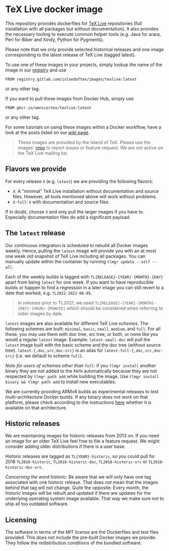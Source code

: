 # TeX Live docker image

This repository provides dockerfiles for [TeX Live](http://tug.org/texlive/)
repositories (full installation with all packages but without documentation).
It also provides the necessary tooling to execute common helper tools (e.g.
Java for arara, Perl for Biber and Xindy, Python for Pygments).

Please note that we only provide selected historical releases and one image
corresponding to the latest release of TeX Live (tagged latest).

To use one of these images in your projects, simply lookup the name of the
image in our [registry](https://gitlab.com/islandoftex/images/texlive/container_registry)
and use

    FROM registry.gitlab.com/islandoftex/images/texlive:latest

or any other tag.

If you want to pull these images from Docker Hub, simply use

    FROM ghcr.io/omnicortex/texlive:latest

or any other tag.

For some tutorials on using these images within a Docker workflow, have a look
at the posts listed on our [wiki page](https://gitlab.com/islandoftex/images/texlive/-/wikis/home).

> These images are provided by the Island of TeX. Please use the images'
> [repo](https://gitlab.com/islandoftex/images/texlive) to report issues or
> feature request. We are not active on the TeX Live mailing list.

## Flavors we provide

For every release `X` (e.g. `latest`) we are providing the following flavors:

* `X`: A "minimal" TeX Live installation without documentation and source
  files. However, all tools mentioned above will work without problems.
* `X-full`: `X` with documentation and source files.

If in doubt, choose `X` and only pull the larger images if you have to.
Especially documentation files do add a significant payload.

## The `latest` release

Our continuous integration is scheduled to rebuild all Docker images weekly.
Hence, pulling the `latest` image will provide you with an at most one week old
snapshot of TeX Live including all packages. You can manually update within the
container by running `tlmgr update --self --all`.

Each of the weekly builds is tagged with `TL{RELEASE}-{YEAR}-{MONTH}-{DAY}`
apart from being `latest` for one week. If you want to have reproducible builds
or happen to find a regression in a later image you can still revert to a date
that worked, e.g. `TL2022-2022-06-05`.

> In releases prior to TL2021, we used
> `TL{RELEASE}-{YEAR}-{MONTH}-{DAY}-{HOUR}-{MINUTE}` which should be considered
> when referring to older images by date.

`latest` images are also available for different TeX Live *schemes*. The
following schemes are built: `minimal`, `basic`, `small`, `medium`, and `full`.
For all these, you may use them with doc tree, src tree, or both, or none like
you would a regular `latest` image. Example: `latest-small-doc` will pull the
`latest` image built with the basic scheme and the doc tree (without source
tree). `latest-{,doc,src,doc-src}` is an alias for
`latest-full-{,doc,src,doc-src}` (i.e. we default to scheme `full`).

*Note for users of schemes other than `full`*: if you `tlmgr install` another
binary they are not added to the `PATH` automatically because they are not
respected by `tlmgr path add` while building the image. Use `tlmgr install
binary && tlmgr path add` to install new executables.

We are currently providing ARMv8 builds as experimental releases to test
multi-architecture Docker builds. If any binary does not work on that platform,
please check according to the instructions [here](https://matrix.to/#/!lMtRnfTLBEMGxhtokD:matrix.org/$wwqEojW9j-78eRYZIMzeGQR2nH6-UNzb-OijGIQVXUo?via=matrix.org&via=digitale-gesellschaft.ch&via=raccoon.college)
whether it is available on that architecture.

## Historic releases

We are maintaining images for historic releases from 2013 on. If you need an
image for an older TeX Live feel free to file a feature request. We might
consider adding older distributions if there is a user base.

Historic releases are tagged as `TL{YEAR}-historic`, so you could pull for 2018
`TL2018-historic`, `TL2018-historic-doc`, `TL2018-historic-src` or
`TL2018-historic-doc-src`.

*Concerning the word historic*:
Be aware that we will only have one tag associated with one historic release.
That does *not* mean that the images behind that tag will not change. Quite the
opposite: Every month, the historic images will be rebuilt and updated if there
are updates for the underlying operating system image available. That way we
make sure not to ship all too outdated software.

## Licensing

The software in terms of the MIT license are the Dockerfiles and test files
provided. This does not include the pre-built Docker images we provide. They
follow the redistribution conditions of the bundled software.
